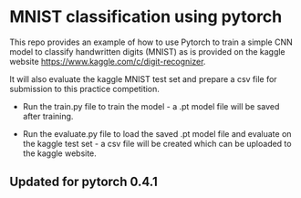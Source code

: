 # MNIST classification using pytorch
This repo provides an example of how to use Pytorch to train a simple CNN model to classify handwritten digits (MNIST) as is provided on the kaggle website https://www.kaggle.com/c/digit-recognizer. 

It will also evaluate the kaggle MNIST test set and prepare a csv file for submission to this practice competition. 

* Run the train.py file to train the model - a .pt model file will be saved after training.

* Run the evaluate.py file to load the saved .pt model file and evaluate on the kaggle test set - a csv file will be created which can be uploaded to the kaggle website.


## Updated for pytorch 0.4.1
